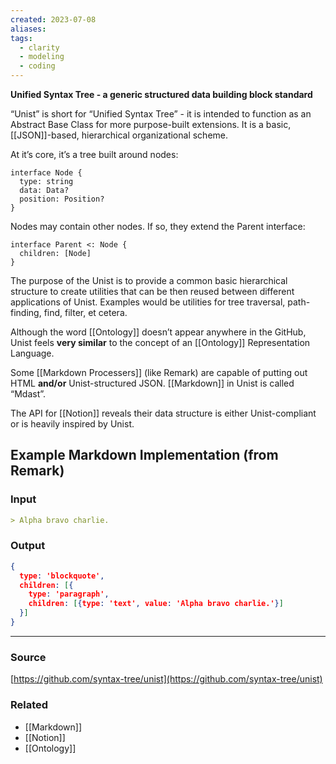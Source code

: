 ```yaml
---
created: 2023-07-08
aliases: 
tags:
  - clarity
  - modeling
  - coding
---
```

**Unified Syntax Tree - a generic structured data building block standard**

“Unist” is short for “Unified Syntax Tree” - it is intended to function as an Abstract Base Class for more purpose-built extensions. It is a basic, [[JSON]]-based, hierarchical organizational scheme.

At it’s core, it’s a tree built around nodes:

```tsx
interface Node {
  type: string
  data: Data?
  position: Position?
}
```

Nodes may contain other nodes. If so, they extend the Parent interface:

```tsx
interface Parent <: Node {
  children: [Node]
}
```

The purpose of the Unist is to provide a common basic hierarchical structure to create utilities that can be then reused between different applications of Unist. Examples would be utilities for tree traversal, path-finding, find, filter, et cetera.

Although the word [[Ontology]] doesn’t appear anywhere in the GitHub, Unist feels **very similar** to the concept of an [[Ontology]] Representation Language. 

Some [[Markdown Processers]] (like Remark) are capable of putting out HTML ************and/or************ Unist-structured JSON. [[Markdown]] in Unist is called “Mdast”. 

The API for [[Notion]] reveals their data structure is either Unist-compliant or is heavily inspired by Unist.

## Example Markdown Implementation (from Remark)

### Input

```markdown
> Alpha bravo charlie.
```

### Output

```json
{
  type: 'blockquote',
  children: [{
    type: 'paragraph',
    children: [{type: 'text', value: 'Alpha bravo charlie.'}]
  }]
}
```

****
### Source
[https://github.com/syntax-tree/unist](https://github.com/syntax-tree/unist)

### Related
- [[Markdown]] 
- [[Notion]] 
- [[Ontology]]